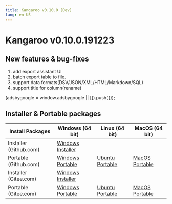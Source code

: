 ```yaml
---
title: Kangaroo v0.10.0 (Dev)
lang: en-US
---
```


# Kangaroo v0.10.0.191223

## New features & bug-fixes
1. add export assistant UI
2. batch export table to file.
3. support data formats(DSV/JSON/XML/HTML/Markdown/SQL)
4. support title for column(rename)

<div>
    <script2 type="text/javascript" async="true" src="https://pagead2.googlesyndication.com/pagead/js/adsbygoogle.js" />
    <ins class="adsbygoogle"
        style="display:block; text-align:center;"
        data-ad-layout="in-article"
        data-ad-format="fluid"
        data-ad-client="ca-pub-3975819313740938"
        data-ad-slot="6760827895"></ins>
    <script2 type="text/javascript">
        (adsbygoogle = window.adsbygoogle || []).push({});
    </script2>
</div>


## Installer & Portable packages <Badge text="link expired" type="warning"/>

| Install Packages              | Windows (64 bit)  | Linux (64 bit)    | MacOS (64 bit)    |
|-------------------------------|-------------------|-------------------|-------------------|
| Installer (Github.com) | [Windows Installer](https://github.com/dbkangaroo/kangaroo/releases/download/v0.10.0.191223/Kangaroo_0.10.0.191223_win64.exe) | | |
| Portable (Github.com)  | [Windows Portable](https://github.com/dbkangaroo/kangaroo/releases/download/v0.10.0.191223/Kangaroo_0.10.0.191223_win64.7z) | [Ubuntu Portable](https://github.com/dbkangaroo/kangaroo/releases/download/v0.10.0.191223/Kangaroo_0.10.0.191223_ubuntu.zip) | [MacOS Portable](https://github.com/dbkangaroo/kangaroo/releases/download/v0.10.0.191223/Kangaroo_0.10.0.191223_macos.zip) |
| Installer (Gitee.com) | [Windows Installer](https://gitee.com/dbkangaroo/kangaroo/attach_files/316332/download) | | |
| Portable (Gitee.com)  | [Windows Portable](https://gitee.com/dbkangaroo/kangaroo/attach_files/316333/download) | [Ubuntu Portable](https://gitee.com/dbkangaroo/kangaroo/attach_files/316330/download) | [MacOS Portable](https://gitee.com/dbkangaroo/kangaroo/attach_files/316329/download) |